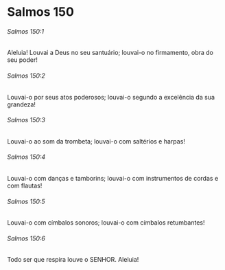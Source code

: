# Salmos 150

###### Salmos 150:1

Aleluia! Louvai a Deus no seu santuário; louvai-o no firmamento, obra do seu poder!

###### Salmos 150:2

Louvai-o por seus atos poderosos; louvai-o segundo a excelência da sua grandeza!

###### Salmos 150:3

Louvai-o ao som da trombeta; louvai-o com saltérios e harpas!

###### Salmos 150:4

Louvai-o com danças e tamborins; louvai-o com instrumentos de cordas e com flautas!

###### Salmos 150:5

Louvai-o com címbalos sonoros; louvai-o com címbalos retumbantes!

###### Salmos 150:6

Todo ser que respira louve o SENHOR. Aleluia!

